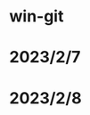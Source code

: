 <!--
 * @Author: likecanyon 1174578375@qq.com
 * @Date: 2023-02-07 17:01:22
 * @LastEditors: likecanyon 1174578375@qq.com
 * @LastEditTime: 2023-02-08 15:01:06
 * @FilePath: \win-git\readme.md
 * @Description: 这是默认设置,请设置`customMade`, 打开koroFileHeader查看配置 进行设置: https://github.com/OBKoro1/koro1FileHeader/wiki/%E9%85%8D%E7%BD%AE
-->
# win-git
# 2023/2/7
# 2023/2/8